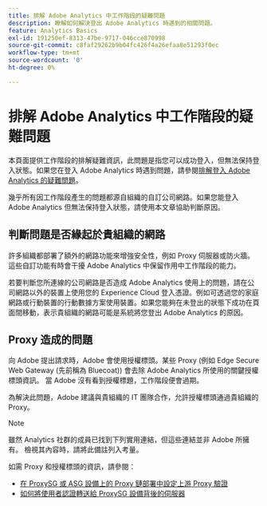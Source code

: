 ```yaml
---
title: 排解 Adobe Analytics 中工作階段的疑難問題
description: 瞭解如何解決登出 Adobe Analytics 時遇到的相關問題。
feature: Analytics Basics
exl-id: 191250ef-8313-47be-9717-046cce870998
source-git-commit: c8faf29262b9b04fc426f4a26efaa8e51293f0ec
workflow-type: tm+mt
source-wordcount: '0'
ht-degree: 0%

---
```


# 排解 Adobe Analytics 中工作階段的疑難問題

本頁面提供工作階段的排解疑難資訊，此問題是指您可以成功登入，但無法保持登入狀態。如果您在登入 Adobe Analytics 時遇到問題，請參閱[排解登入 Adobe Analytics 的疑難問題](troubleshoot-login.md)。

幾乎所有因工作階段產生的問題都源自組織的自訂公司網路。如果您能登入 Adobe Analytics 但無法保持登入狀態，請使用本文章協助判斷原因。

## 判斷問題是否緣起於貴組織的網路

許多組織都部署了額外的網路功能來增強安全性，例如 Proxy 伺服器或防火牆。這些自訂功能有時會干擾 Adobe Analytics 中保留作用中工作階段的能力。

若要判斷您所連線的公司網路是否造成 Adobe Analytics 使用上的問題，請在公司網路以外的裝置上使用您的 Experience Cloud 登入憑證。例如可透過您的家庭網路或行動裝置的行動數據方案使用裝置。如果您能夠在未登出的狀態下成功在頁面間移動，表示貴組織的網路可能是系統將您登出 Adobe Analytics 的原因。

## Proxy 造成的問題

向 Adobe 提出請求時，Adobe 會使用授權標頭。某些 Proxy (例如 Edge Secure Web Gateway (先前稱為 Bluecoat)) 會去除 Adobe Analytics 所使用的關鍵授權標頭資訊。 當 Adobe 沒有看到授權標題，工作階段便會過期。

為解決此問題，Adobe 建議與貴組織的 IT 團隊合作，允許授權標頭通過貴組織的 Proxy。

>[!NOTE]
>
>雖然 Analytics 社群的成員已找到下列實用連結，但這些連結並非 Adobe 所擁有。 檢視其內容時，請將此備註列入考量。

如需 Proxy 和授權標頭的資訊，請參閱：

* [在 ProxySG 或 ASG 設備上的 Proxy 鏈部署中設定上游 Proxy 驗證](https://knowledge.broadcom.com/external/article/169255/configure-upstream-proxy-authentication.html)
* [如何將使用者認證轉送給 ProxySG 設備背後的伺服器](https://knowledge.broadcom.com/external/article/165859/how-to-forward-user-credentials-to-a-ser.html)
